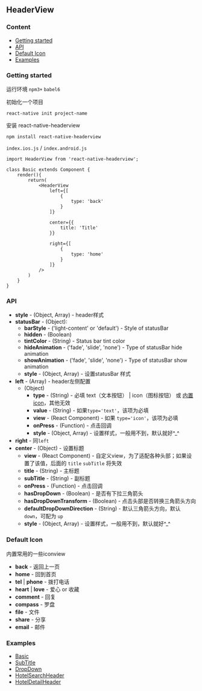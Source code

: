 ## HeaderView



### Content
- [Getting started](#getting-started)
- [API](#api)
- [Default Icon](#Default-Icon)
- [Examples](#examples)

### Getting started

运行环境 `npm3+` `babel6`

初始化一个项目
	
	react-native init project-name
	
安装 react-native-headerview

	npm install react-native-headerview

`index.ios.js` / `index.android.js`

	import HeaderView from 'react-native-headerview';
	
	class Basic extends Component {
		render(){
			return(
				<HeaderView
					left={[
                    	{
                        	type: 'back'
                    	}
                	]}

                	center={{
                    	title: 'Title'
                	}}

                	right={[
                    	{
                        	type: 'home'
                    	}
                	]}
				/>
			)
		}
	}


### API
- **style** - (Object, Array) - header样式
- **statusBar** - (Object):
  - **barStyle** - ('light-content' or 'default') - Style of statusBar
  - **hidden** - (Boolean)
  - **tintColor** - (String) - Status bar tint color
  - **hideAnimation** - ('fade', 'slide', 'none') - Type of statusBar hide animation
  - **showAnimation** - ('fade', 'slide', 'none') - Type of statusBar show animation
  - **style** - (Object, Array) - 设置statusBar 样式
- **left** - (Array) - header左侧配置
	- (Object) 
		- **type** - (String) - 必填 text（文本按钮） | icon（图标按钮） 或 [内置icon](#DefaultIcon)，其他无效
        - **value** - (String) - 如果`type='text'`，该项为必填
        - **view** - (React Component) - 如果 `type='icon'`，该项为必填
        - **onPress** - (Function) - 点击回调
        - **style** - (Object, Array) - 设置样式，一般用不到，默认就好^_^
- **right** - 同`left`
- **center** - (Object) - 设置标题
	- **view** - (React Component) - 自定义view，为了适配各种头部；如果设置了该值，后面的 `title` `subTitle` 将失效
	- **title** - (String) - 主标题
	- **subTitle** - (String) - 副标题
	- **onPress** - (Function) - 点击回调
	- **hasDropDown** - (Boolean) - 是否有下拉三角箭头
	- **hasDropDownTransform** - (Boolean) - 点击头部是否转换三角箭头方向
	- **defaultDropDownDirection** - (String) - 默认三角箭头方向，默认 `down`，可配为 `up`
	- **style** - (Object, Array) - 设置样式，一般用不到，默认就好^_^

### Default Icon

内置常用的一些iconview

- **back** - 返回上一页
- **home** - 回到首页
- **tel** | **phone** - 拨打电话
- **heart** | **love** - 爱心 or 收藏
- **comment** - 回复
- **compass** - 罗盘
- **file** - 文件
- **share** - 分享
- **email** - 邮件


### Examples
- [Basic](https://github.com/caijf/react-native-headerview/examples/Basic)
- [SubTitle](https://github.com/caijf/react-native-headerview/examples/SubTitle)
- [DropDown](https://github.com/caijf/react-native-headerview/examples/DropDown)
- [HotelSearchHeader](https://github.com/caijf/react-native-headerview/examples/HotelSearchHeader)
- [HotelDetailHeader](https://github.com/caijf/react-native-headerview/examples/HotelDetailHeader)


